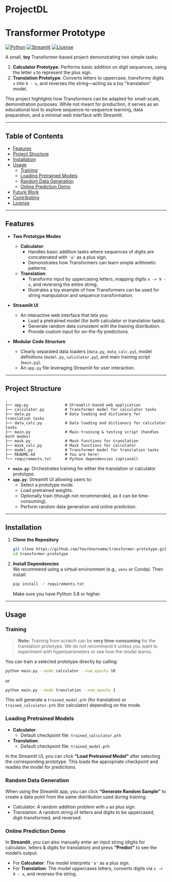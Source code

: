 # ProjectDL
# Transformer Prototype

[![Python](https://img.shields.io/badge/Python-3.8+-blue.svg)](https://www.python.org/downloads/) 
[![Streamlit](https://img.shields.io/badge/Streamlit-1.0+-red.svg)](https://streamlit.io/) 
[![License](https://img.shields.io/badge/License-MIT-green.svg)](LICENSE)

A small, **toy** Transformer-based project demonstrating two simple tasks:

1. **Calculator Prototype**: Performs basic addition on digit sequences, using the letter `a` to represent the plus sign.  
2. **Translation Prototype**: Converts letters to uppercase, transforms digits `x` into `9 - x`, and reverses the string—acting as a toy "translation" model.

This project highlights how Transformers can be adapted for small-scale, demonstration purposes. While not meant for production, it serves as an educational tool to explore sequence-to-sequence learning, data preparation, and a minimal web interface with Streamlit.

---

## Table of Contents
- [Features](#features)
- [Project Structure](#project-structure)
- [Installation](#installation)
- [Usage](#usage)
  - [Training](#training)
  - [Loading Pretrained Models](#loading-pretrained-models)
  - [Random Data Generation](#random-data-generation)
  - [Online Prediction Demo](#online-prediction-demo)
- [Future Work](#future-work)
- [Contributing](#contributing)
- [License](#license)

---

## Features

- **Two Prototype Modes**  
  - **Calculator**:  
    - Handles basic addition tasks where sequences of digits are concatenated with `'a'` as a plus sign.  
    - Demonstrates how Transformers can learn simple arithmetic patterns.
  - **Translation**:  
    - Transforms input by uppercasing letters, mapping digits `x -> 9 - x`, and reversing the entire string.  
    - Illustrates a toy example of how Transformers can be used for string manipulation and sequence transformation.

- **Streamlit UI**  
  - An interactive web interface that lets you:
    - Load a pretrained model (for both calculator or translation tasks).
    - Generate random data consistent with the training distribution.
    - Provide custom input for on-the-fly predictions.

- **Modular Code Structure**  
  - Clearly separated data loaders (`data.py`, `data_calc.py`), model definitions (`model.py`, `calculator.py`), and main training script (`main.py`).  
  - An `app.py` file leveraging Streamlit for user interaction.

---

## Project Structure

```
.
├── app.py                # Streamlit-based web application
├── calculator.py         # Transformer model for calculator tasks
├── data.py               # Data loading and dictionary for translation tasks
├── data_calc.py          # Data loading and dictionary for calculator tasks
├── main.py               # Main training & testing script (handles both modes)
├── mask.py               # Mask functions for translation
├── mask_calc.py          # Mask functions for calculator
├── model.py              # Transformer model for translation tasks
├── README.md             # You are here!
└── requirements.txt      # Python dependencies (optional)
```

- **`main.py`**: Orchestrates training for either the translation or calculator prototype.  
- **`app.py`**: Streamlit UI allowing users to:
  - Select a prototype mode.
  - Load pretrained weights.
  - Optionally train (though not recommended, as it can be time-consuming).
  - Perform random data generation and online prediction.

---

## Installation

1. **Clone the Repository**  
   ```bash
   git clone https://github.com/YourUsername/transformer-prototype.git
   cd transformer-prototype
   ```

2. **Install Dependencies**  
   We recommend using a virtual environment (e.g., `venv` or Conda). Then install:
   ```bash
   pip install -r requirements.txt
   ```
   Make sure you have Python 3.8 or higher.

---

## Usage

### Training

> **Note:** Training from scratch can be **very time-consuming** for the translation prototype. We do not recommend it unless you want to experiment with hyperparameters or see how the model learns.

You can train a selected prototype directly by calling:
```bash
python main.py --mode calculator --num_epochs 10
```
or
```bash
python main.py --mode translation --num_epochs 1
```
This will generate a `trained_model.pth` (for translation) or `trained_calculator.pth` (for calculator) depending on the mode.

### Loading Pretrained Models

- **Calculator**:  
  - Default checkpoint file: `trained_calculator.pth`
- **Translation**:  
  - Default checkpoint file: `trained_model.pth`

In the Streamlit UI, you can click **“Load Pretrained Model”** after selecting the corresponding prototype. This loads the appropriate checkpoint and readies the model for predictions.

### Random Data Generation

When using the Streamlit app, you can click **“Generate Random Sample”** to create a data point from the same distribution used during training:
- Calculator: A random addition problem with `a` as plus sign.
- Translation: A random string of letters and digits to be uppercased, digit-transformed, and reversed.

### Online Prediction Demo

In **Streamlit**, you can also manually enter an input string (digits for calculator, letters & digits for translation) and press **“Predict”** to see the model’s output.  
- For **Calculator**: The model interprets `'a'` as a plus sign.  
- For **Translation**: The model uppercases letters, converts digits via `x -> 9 - x`, and reverses the string.


